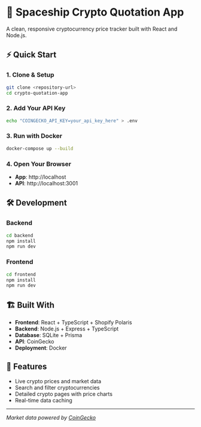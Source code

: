 # 🚀 Spaceship Crypto Quotation App

A clean, responsive cryptocurrency price tracker built with React and Node.js.

## ⚡ Quick Start

### 1. Clone & Setup
```bash
git clone <repository-url>
cd crypto-quotation-app
```

### 2. Add Your API Key
```bash
echo "COINGECKO_API_KEY=your_api_key_here" > .env
```

### 3. Run with Docker
```bash
docker-compose up --build
```

### 4. Open Your Browser
- **App**: http://localhost
- **API**: http://localhost:3001

## 🛠️ Development

### Backend
```bash
cd backend
npm install
npm run dev
```

### Frontend  
```bash
cd frontend
npm install
npm run dev
```

## 🏗️ Built With

- **Frontend**: React + TypeScript + Shopify Polaris
- **Backend**: Node.js + Express + TypeScript  
- **Database**: SQLite + Prisma
- **API**: CoinGecko
- **Deployment**: Docker

## 📱 Features

- Live crypto prices and market data
- Search and filter cryptocurrencies  
- Detailed crypto pages with price charts
- Real-time data caching

---

*Market data powered by [CoinGecko](https://www.coingecko.com)* 